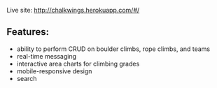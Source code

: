 Live site: http://chalkwings.herokuapp.com/#/

## Features: 
- ability to perform CRUD on boulder climbs, rope climbs, and teams
- real-time messaging
- interactive area charts for climbing grades
- mobile-responsive design
- search
